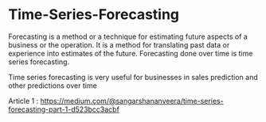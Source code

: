 # Time-Series-Forecasting

Forecasting is a method or a technique for estimating future aspects of a business or the operation. It is a method for translating past data or experience into estimates of the future. Forecasting done over time is time series forecasting.

Time series forecasting is very useful for businesses in sales prediction and other predictions over time

Article 1 : https://medium.com/@sangarshananveera/time-series-forecasting-part-1-d523bcc3acbf
